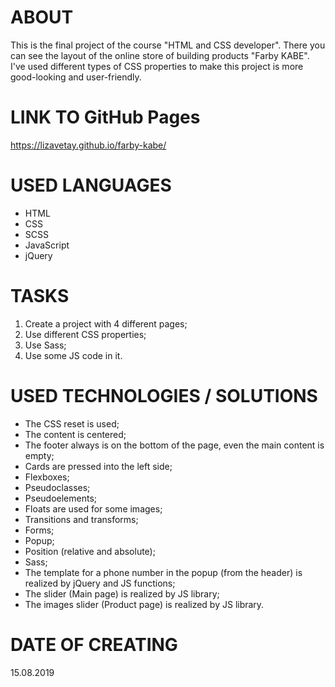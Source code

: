 # ABOUT
This is the final project of the course "HTML and CSS developer". 
There you can see the layout of the online store of building products "Farby KABE".
I've used different types of CSS properties to make this project is more good-looking and user-friendly.
<!-- The task is from course "HTML and CSS developer" -->

# LINK TO GitHub Pages
https://lizavetay.github.io/farby-kabe/

# USED LANGUAGES
- HTML
- CSS
- SCSS
- JavaScript
- jQuery

# TASKS
1) Create a project with 4 different pages;
2) Use different CSS properties;
3) Use Sass;
4) Use some JS code in it.

# USED TECHNOLOGIES / SOLUTIONS
- The CSS reset is used;
- The content is centered;
- The footer always is on the bottom of the page, even the main content is empty;
- Cards are pressed into the left side;
- Flexboxes;
- Pseudoclasses;
- Pseudoelements;
- Floats are used for some images;
- Transitions and transforms;
- Forms;
- Popup;
- Position (relative and absolute);
- Sass;
- The template for a phone number in the popup (from the header) is realized by jQuery and JS functions;
- The slider (Main page) is realized by JS library;
- The images slider (Product page) is realized by JS library.

# DATE OF CREATING
15.08.2019